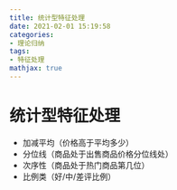 ```yaml
---
title: 统计型特征处理
date: 2021-02-01 15:19:58
categories: 
- 理论归纳
tags:
- 特征处理
mathjax: true
---
```


# 统计型特征处理

- 加减平均（价格高于平均多少）
- 分位线（商品处于出售商品价格分位线处）
- 次序性（商品处于热门商品第几位）
- 比例类（好/中/差评比例）

